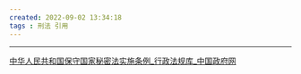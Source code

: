 ```yaml
---
created: 2022-09-02 13:34:18
tags : 刑法 引用
---
```

---

[中华人民共和国保守国家秘密法实施条例_行政法规库_中国政府网](http://www.gov.cn/zhengce/2020-12/27/content_5573752.htm)


